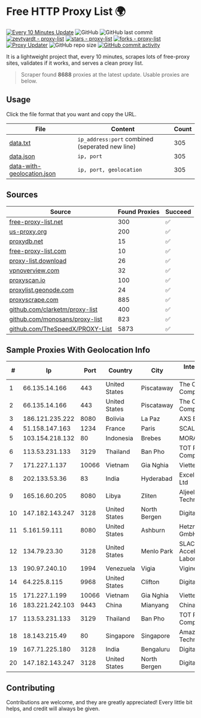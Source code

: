 
# Free HTTP Proxy List 🌍

[![Every 10 Minutes Update](https://github.com/mertguvencli/http-proxy-list/actions/workflows/main.yml/badge.svg?branch=main)](https://github.com/mertguvencli/http-proxy-list/actions/workflows/main.yml)
![GitHub](https://img.shields.io/github/license/mertguvencli/http-proxy-list)
![GitHub last commit](https://img.shields.io/github/last-commit/mertguvencli/http-proxy-list)
[![zevtyardt - proxy-list](https://img.shields.io/static/v1?label=zevtyardt&message=proxy-list&color=blue&logo=github)](https://github.com/zevtyardt/proxy-list "Go to GitHub repo")
[![stars - proxy-list](https://img.shields.io/github/stars/zevtyardt/proxy-list?style=social)](https://github.com/zevtyardt/proxy-list)
[![forks - proxy-list](https://img.shields.io/github/forks/zevtyardt/proxy-list?style=social)](https://github.com/zevtyardt/proxy-list)
[![Proxy Updater](https://github.com/zevtyardt/proxy-list/workflows/Proxy%20Updater/badge.svg)](https://github.com/zevtyardt/proxy-list/actions?query=workflow:"Proxy+Updater")
![GitHub repo size](https://img.shields.io/github/repo-size/zevtyardt/proxy-list)
[![GitHub commit activity](https://img.shields.io/github/commit-activity/m/zevtyardt/proxy-list?logo=commits)](https://github.com/zevtyardt/proxy-list/commits/main)

It is a lightweight project that, every 10 minutes, scrapes lots of free-proxy sites, validates if it works, and serves a clean proxy list.

> Scraper found **8688** proxies at the latest update. Usable proxies are below.

## Usage

Click the file format that you want and copy the URL.

|File|Content|Count|
|----|-------|-----|
|[data.txt](https://raw.githubusercontent.com/mertguvencli/http-proxy-list/main/proxy-list/data.txt)|`ip_address:port` combined (seperated new line)|305|
|[data.json](https://raw.githubusercontent.com/mertguvencli/http-proxy-list/main/proxy-list/data.json)|`ip, port`|305|
|[data-with-geolocation.json](https://raw.githubusercontent.com/mertguvencli/http-proxy-list/main/proxy-list/data-with-geolocation.json)|`ip, port, geolocation`|305|

## Sources

|Source|Found Proxies|Succeed|
|------|-------------|-------|
|[free-proxy-list.net](https://free-proxy-list.net)|300|✅|
|[us-proxy.org](https://www.us-proxy.org)|200|✅|
|[proxydb.net](http://proxydb.net)|15|✅|
|[free-proxy-list.com](https://free-proxy-list.com/?page=&port=&type%5B%5D=http&type%5B%5D=https&up_time=0&search=Search)|10|✅|
|[proxy-list.download](https://www.proxy-list.download/HTTP)|26|✅|
|[vpnoverview.com](https://vpnoverview.com/privacy/anonymous-browsing/free-proxy-servers)|32|✅|
|[proxyscan.io](https://www.proxyscan.io)|100|✅|
|[proxylist.geonode.com](https://proxylist.geonode.com/api/proxy-list?limit=300&page=1&sort_by=lastChecked&sort_type=desc&protocols=http,https)|24|✅|
|[proxyscrape.com](https://api.proxyscrape.com/v2/?request=displayproxies&protocol=http&timeout=10000&country=all&ssl=all&anonymity=all)|885|✅|
|[github.com/clarketm/proxy-list](https://raw.githubusercontent.com/clarketm/proxy-list/master/proxy-list-raw.txt)|400|✅|
|[github.com/monosans/proxy-list](https://raw.githubusercontent.com/monosans/proxy-list/main/proxies/http.txt)|823|✅|
|[github.com/TheSpeedX/PROXY-List](https://raw.githubusercontent.com/TheSpeedX/PROXY-List/master/http.txt)|5873|✅|


## Sample Proxies With Geolocation Info

|#|Ip|Port|Country|City|Internet Service Provider|
|-|--|----|-------|----|-------------------------|
|1|66.135.14.166|443|United States|Piscataway|The Constant Company, LLC|
|2|66.135.14.166|443|United States|Piscataway|The Constant Company, LLC|
|3|186.121.235.222|8080|Bolivia|La Paz|AXS Bolivia S. A.|
|4|51.158.147.163|1234|France|Paris|SCALEWAY|
|5|103.154.218.132|80|Indonesia|Brebes|MORATELINDONAP|
|6|113.53.231.133|3129|Thailand|Ban Pho|TOT Public Company Limited|
|7|171.227.1.137|10066|Vietnam|Gia Nghia|Viettel Corporation|
|8|202.133.53.36|83|India|Hyderabad|Excell Media Pvt Ltd|
|9|165.16.60.205|8080|Libya|Zliten|Aljeel Aljadeed For Technology|
|10|147.182.143.247|3128|United States|North Bergen|DigitalOcean, LLC|
|11|5.161.59.111|8080|United States|Ashburn|Hetzner Online GmbH|
|12|134.79.23.30|3128|United States|Menlo Park|SLAC National Accelerator Laboratory|
|13|190.97.240.10|1994|Venezuela|Vigia|Viginet C.A|
|14|64.225.8.115|9968|United States|Clifton|DigitalOcean, LLC|
|15|171.227.1.199|10066|Vietnam|Gia Nghia|Viettel Corporation|
|16|183.221.242.103|9443|China|Mianyang|China Mobile|
|17|113.53.231.133|3129|Thailand|Ban Pho|TOT Public Company Limited|
|18|18.143.215.49|80|Singapore|Singapore|Amazon Technologies Inc.|
|19|167.71.225.180|3128|India|Bengaluru|DigitalOcean, LLC|
|20|147.182.143.247|3128|United States|North Bergen|DigitalOcean, LLC|



## Contributing

Contributions are welcome, and they are greatly appreciated! Every
little bit helps, and credit will always be given.

